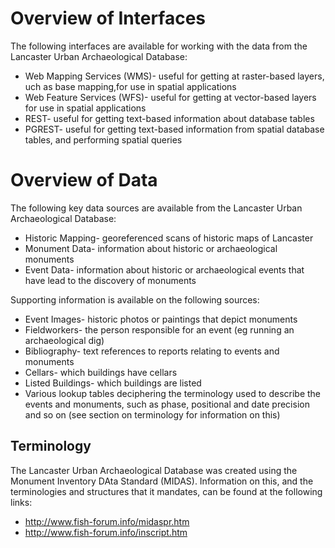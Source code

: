 # Overview of Interfaces

The following interfaces are available for working with the data from the Lancaster Urban Archaeological Database:

* Web Mapping Services (WMS)- useful for getting at raster-based layers, uch as base mapping,for use in spatial applications
* Web Feature Services (WFS)- useful for getting at vector-based layers for use in spatial applications
* REST- useful for getting text-based information about database tables
* PGREST- useful for getting text-based information from spatial database tables, and performing spatial queries

# Overview of Data

The following key data sources are available from the Lancaster Urban Archaeological Database:

* Historic Mapping- georeferenced scans of historic maps of Lancaster
* Monument Data- information about historic or archaeological monuments
* Event Data- information about historic or archaeological events that have lead to the discovery of monuments

Supporting information is available on the following sources:

* Event Images- historic photos or paintings that depict monuments
* Fieldworkers- the person responsible for an event (eg running an archaeological dig)
* Bibliography- text references to reports relating to events and monuments
* Cellars- which buildings have cellars
* Listed Buildings- which buildings are listed
* Various lookup tables deciphering the terminology used to describe the events and monuments, such as phase, positional and date precision and so on (see section on terminology for information on this)

## Terminology

The Lancaster Urban Archaeological Database was created using the Monument Inventory DAta Standard (MIDAS). Information on this, and the terminologies and structures that it mandates, can be found at the following links:

* http://www.fish-forum.info/midaspr.htm
* http://www.fish-forum.info/inscript.htm
    


